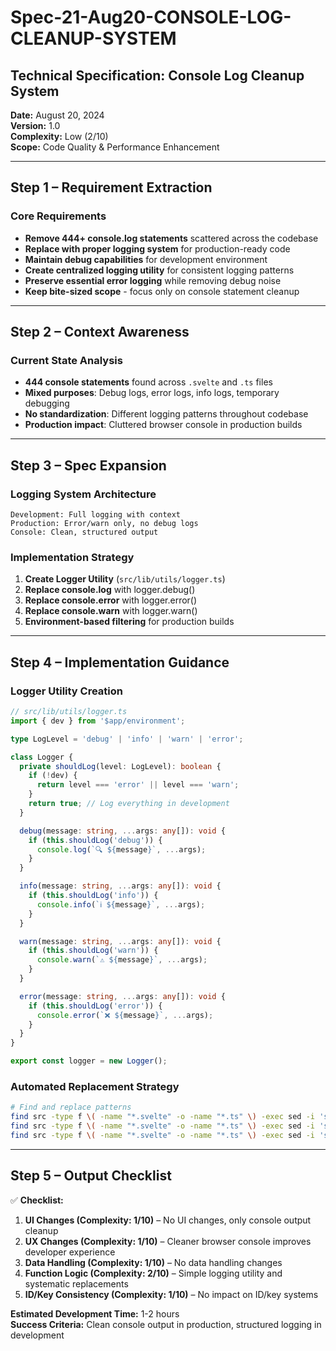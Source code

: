 # Spec-21-Aug20-CONSOLE-LOG-CLEANUP-SYSTEM

## Technical Specification: Console Log Cleanup System

**Date:** August 20, 2024  
**Version:** 1.0  
**Complexity:** Low (2/10)  
**Scope:** Code Quality & Performance Enhancement

---

## Step 1 – Requirement Extraction

### Core Requirements
- **Remove 444+ console.log statements** scattered across the codebase
- **Replace with proper logging system** for production-ready code
- **Maintain debug capabilities** for development environment
- **Create centralized logging utility** for consistent logging patterns
- **Preserve essential error logging** while removing debug noise
- **Keep bite-sized scope** - focus only on console statement cleanup

---

## Step 2 – Context Awareness

### Current State Analysis
- **444 console statements** found across `.svelte` and `.ts` files
- **Mixed purposes**: Debug logs, error logs, info logs, temporary debugging
- **No standardization**: Different logging patterns throughout codebase
- **Production impact**: Cluttered browser console in production builds

---

## Step 3 – Spec Expansion

### Logging System Architecture
```
Development: Full logging with context
Production: Error/warn only, no debug logs
Console: Clean, structured output
```

### Implementation Strategy
1. **Create Logger Utility** (`src/lib/utils/logger.ts`)
2. **Replace console.log** with logger.debug()
3. **Replace console.error** with logger.error() 
4. **Replace console.warn** with logger.warn()
5. **Environment-based filtering** for production builds

---

## Step 4 – Implementation Guidance

### Logger Utility Creation
```typescript
// src/lib/utils/logger.ts
import { dev } from '$app/environment';

type LogLevel = 'debug' | 'info' | 'warn' | 'error';

class Logger {
  private shouldLog(level: LogLevel): boolean {
    if (!dev) {
      return level === 'error' || level === 'warn';
    }
    return true; // Log everything in development
  }

  debug(message: string, ...args: any[]): void {
    if (this.shouldLog('debug')) {
      console.log(`🔍 ${message}`, ...args);
    }
  }

  info(message: string, ...args: any[]): void {
    if (this.shouldLog('info')) {
      console.info(`ℹ️ ${message}`, ...args);
    }
  }

  warn(message: string, ...args: any[]): void {
    if (this.shouldLog('warn')) {
      console.warn(`⚠️ ${message}`, ...args);
    }
  }

  error(message: string, ...args: any[]): void {
    if (this.shouldLog('error')) {
      console.error(`❌ ${message}`, ...args);
    }
  }
}

export const logger = new Logger();
```

### Automated Replacement Strategy
```bash
# Find and replace patterns
find src -type f \( -name "*.svelte" -o -name "*.ts" \) -exec sed -i 's/console\.log(/logger.debug(/g' {} +
find src -type f \( -name "*.svelte" -o -name "*.ts" \) -exec sed -i 's/console\.error(/logger.error(/g' {} +
find src -type f \( -name "*.svelte" -o -name "*.ts" \) -exec sed -i 's/console\.warn(/logger.warn(/g' {} +
```

---

## Step 5 – Output Checklist

✅ **Checklist:**

1. **UI Changes (Complexity: 1/10)** – No UI changes, only console output cleanup
2. **UX Changes (Complexity: 1/10)** – Cleaner browser console improves developer experience  
3. **Data Handling (Complexity: 1/10)** – No data handling changes
4. **Function Logic (Complexity: 2/10)** – Simple logging utility and systematic replacements
5. **ID/Key Consistency (Complexity: 1/10)** – No impact on ID/key systems

**Estimated Development Time:** 1-2 hours  
**Success Criteria:** Clean console output in production, structured logging in development